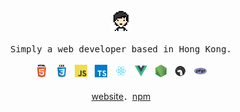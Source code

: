 <p align="center">
  <img src="https://raw.githubusercontent.com/icelam/icelam/master/images/logo.png" width="32px">
  <br><br>
  <samp>
    Simply a web developer based in Hong Kong.
  </samp>
  <br/><br/>
  <a href="https://github.com/icelam?tab=repositories&q=&type=source&language=html"><img height="20" src="https://raw.githubusercontent.com/icelam/icelam/master/images/html.png" alt="HTML"></a>
  &nbsp;
  <a href="https://github.com/icelam?tab=repositories&q=&type=source&language=css"><img height="20" src="https://raw.githubusercontent.com/icelam/icelam/master/images/css.png" alt="CSS"></a>
  &nbsp;
  <a href="https://github.com/icelam?tab=repositories&q=&type=source&language=javascript"><img height="20" src="https://raw.githubusercontent.com/icelam/icelam/master/images/javascript.png" alt="JavaScript"></a>
  &nbsp;
  <a href="https://github.com/icelam?tab=repositories&q=&type=source&language=typescript"><img height="20" src="https://raw.githubusercontent.com/icelam/icelam/master/images/typescript.png" alt="TypeScript"></a>
  &nbsp;
  <a href="https://github.com/icelam?tab=repositories&q=&type=source&language=javascript"><img height="20" src="https://raw.githubusercontent.com/icelam/icelam/master/images/react.png" alt="ReactJS"></a>
  &nbsp;
  <a href="https://github.com/icelam?tab=repositories&q=&type=source&language=vue"><img height="20" src="https://raw.githubusercontent.com/icelam/icelam/master/images/vue.png" alt="Vue.js"></a>
  &nbsp;
  <a href="https://github.com/icelam?tab=repositories&q=&type=source&language=javascript"><img height="20" src="https://raw.githubusercontent.com/icelam/icelam/master/images/nodejs.png" alt="Node.js"></a>
  &nbsp;
  <a href="https://github.com/icelam?tab=repositories&q=deno&type=&language="><img height="20" src="https://raw.githubusercontent.com/icelam/icelam/master/images/deno.png" alt="Deno"></a>
  &nbsp;
  <a href="https://github.com/icelam?tab=repositories&q=&type=source&language=php"><img height="20" src="https://raw.githubusercontent.com/icelam/icelam/master/images/php.png" alt="PHP"></a>
  <br/><br/>
  <a href="https://icelam.github.io/">website</a>．<a href="https://www.npmjs.com/~icelam">npm</a>
</p>